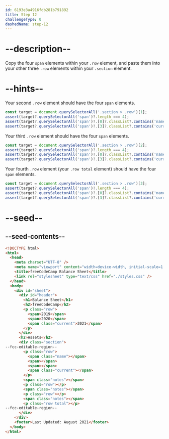 ```yaml
---
id: 6193e3a4916fdb281b791892
title: Step 12
challengeType: 0
dashedName: step-12
---
```


# --description--

Copy the four `span` elements within your `.row` element, and paste them into your other three `.row` elements within your `.section` element. 

# --hints--

Your second `.row` element should have the four `span` elements.

```js
const target = document.querySelectorAll('.section > .row')[1];
assert(target?.querySelectorAll('span')?.length === 4);
assert(target?.querySelectorAll('span')?.[0]?.classList?.contains('name'));
assert(target?.querySelectorAll('span')?.[3]?.classList?.contains('current'));
```

Your third `.row` element should have the four `span` elements.

```js
const target = document.querySelectorAll('.section > .row')[2];
assert(target?.querySelectorAll('span')?.length === 4);
assert(target?.querySelectorAll('span')?.[0]?.classList?.contains('name'));
assert(target?.querySelectorAll('span')?.[3]?.classList?.contains('current'));
```

Your fourth `.row` element (your `.row total` element) should have the four `span` elements.

```js
const target = document.querySelectorAll('.section > .row')[3];
assert(target?.querySelectorAll('span')?.length === 4);
assert(target?.querySelectorAll('span')?.[0]?.classList?.contains('name'));
assert(target?.querySelectorAll('span')?.[3]?.classList?.contains('current'));
```

# --seed--

## --seed-contents--

```html
<!DOCTYPE html>
<html>
  <head>
    <meta charset="UTF-8" />
    <meta name="viewport" content="width=device-width, initial-scale=1.0" />
    <title>freeCodeCamp Balance Sheet</title>
    <link rel="stylesheet" type="text/css" href="./styles.css" />
  </head>
  <body>
    <div id="sheet">
      <div id="header">
        <h1>Balance Sheet</h1>
        <h2>freeCodeCamp</h2>
        <p class="row">
          <span>2019</span>
          <span>2020</span>
          <span class="current">2021</span>
        </p>
      </div>
      <h2>Assets</h2>
      <div class="section">
--fcc-editable-region--
        <p class="row">
          <span class="name"></span>
          <span></span>
          <span></span>
          <span class="current"></span>
        </p>
        <span class="notes"></span>
        <p class="row"></p>
        <span class="notes"></span>
        <p class="row"></p>
        <span class="notes"></span>
        <p class="row total"></p>
--fcc-editable-region--
      </div>
    </div>
    <footer>Last Updated: August 2021</footer>
  </body>
</html>
```

```css

```
